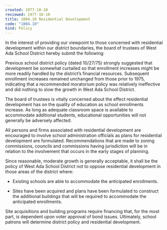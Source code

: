 ```yaml
---
created: 1977-10-10
reviewed: 1977-10-10
title: 1004.10 Residential Development
code: "1004.10"
kind: Policy
---
```


In the interest of providing our viewpoint to those concerned with residential development within our district boundaries, the board of trustees of West Ada School District hereby submit the following:

Previous school district policy (dated 10/27/75) strongly suggested that development be somewhat curtailed so that enrollment increases might be more readily handled by the district’s financial resources. Subsequent enrollment increases remained unchanged from those prior to 1975, indicating that a recommended moratorium policy was relatively ineffective and did nothing to slow the growth in West Ada School District.

The board of trustees is vitally concerned about the effect residential development has on the quality of education as school enrollments increase. As long as adequate classroom space is available to accommodate additional students, educational opportunities will not generally be adversely affected.

All persons and firms associated with residential development are encouraged to involve school administration officials as plans for residential development are formulated. Recommendations that are made to zoning commissions, councils and commissions having jurisdiction will be in relation to the involvement that occurs in the early stages of planning.

Since reasonable, moderate growth is generally acceptable, it shall be the policy of West Ada School District not to oppose residential development in those areas of the district where:

- Existing schools are able to accommodate the anticipated enrollments.

- Sites have been acquired and plans have been formulated to construct the additional buildings that will be required to accommodate the anticipated enrollments.

Site acquisitions and building programs require financing that, for the most part, is dependent upon voter approval of bond issues. Ultimately, school patrons will determine district policy and residential development.
